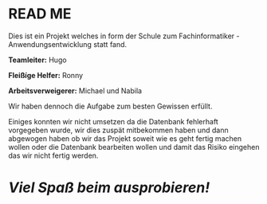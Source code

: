<h1><strong>READ ME</strong></h1>

Dies ist ein Projekt welches in form der Schule zum Fachinformatiker - Anwendungsentwicklung statt fand.

**Teamleiter:** Hugo

**Fleißíge Helfer:** Ronny

**Arbeitsverweigerer:** Michael und Nabila

Wir haben dennoch die Aufgabe zum besten Gewissen erfüllt.

Einiges konnten wir nicht umsetzen da die Datenbank fehlerhaft vorgegeben wurde,
wir dies zuspät mitbekommen haben
und dann abgewogen haben ob wir das Projekt soweit wie es geht fertig machen wollen
oder die Datenbank bearbeiten wollen und damit das Risiko eingehen das wir nicht fertig werden.


<h1><em>Viel Spaß beim ausprobieren!</em></h1>
